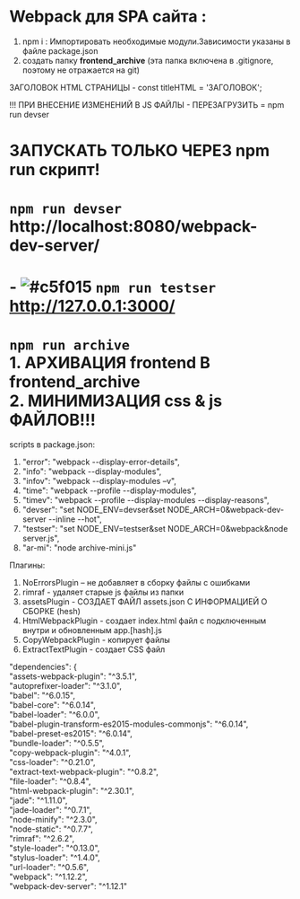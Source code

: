 # Webpack для SPA сайта :<br />
1. npm i : Импортировать необходимые модули.Зависимости указаны в файле package.json
2. создать папку **frontend_archive** (эта папка включена в .gitignore, поэтому не отражается на git)

ЗАГОЛОВОК HTML СТРАНИЦЫ - const titleHTML = 'ЗАГОЛОВОК';

!!! ПРИ ВНЕСЕНИЕ ИЗМЕНЕНИЙ В JS ФАЙЛЫ - ПЕРЕЗАГРУЗИТЬ = npm run devser

# ЗАПУСКАТЬ ТОЛЬКО ЧЕРЕЗ npm run скрипт!

# `npm run devser`       <br />http://localhost:8080/webpack-dev-server/
# - ![#c5f015](https://placehold.it/15/c5f015/000000?text=+) `npm run testser`      <br />http://127.0.0.1:3000/ 
# `npm run archive`      <br />1. АРХИВАЦИЯ frontend В frontend_archive<br />2. МИНИМИЗАЦИЯ css & js ФАЙЛОВ!!!

scripts в package.json:<br />
1. "error": "webpack --display-error-details",
2. "info": "webpack --display-modules",
3. "infov": "webpack --display-modules –v",
4. "time": "webpack --profile --display-modules",
5. "timev": "webpack --profile --display-modules --display-reasons",
6. "devser": "set NODE_ENV=devser&set NODE_ARCH=0&webpack-dev-server --inline --hot",
7. "testser": "set NODE_ENV=testser&set NODE_ARCH=0&webpack&node server.js",
8. "ar-mi": "node archive-mini.js"

Плагины:
1. NoErrorsPlugin – не добавляет в сборку файлы с ошибками
2. rimraf - удаляет старые js файлы из папки
3. assetsPlugin - СОЗДАЕТ ФАЙЛ assets.json С ИНФОРМАЦИЕЙ О СБОРКЕ (hesh)
4. HtmlWebpackPlugin - создает index.html файл с подключенным внутри и обновленным app.[hash].js
5. CopyWebpackPlugin - копирует файлы
6. ExtractTextPlugin - создает CSS файл

"dependencies": {<br />
    "assets-webpack-plugin": "^3.5.1",<br />
    "autoprefixer-loader": "^3.1.0",<br />
    "babel": "^6.0.15",<br />
    "babel-core": "^6.0.14",<br />
    "babel-loader": "^6.0.0",<br />
    "babel-plugin-transform-es2015-modules-commonjs": "^6.0.14",<br />
    "babel-preset-es2015": "^6.0.14",<br />
    "bundle-loader": "^0.5.5",<br />
    "copy-webpack-plugin": "^4.0.1",<br />
    "css-loader": "^0.21.0",<br />
    "extract-text-webpack-plugin": "^0.8.2",<br />
    "file-loader": "^0.8.4",<br />
    "html-webpack-plugin": "^2.30.1",<br />
    "jade": "^1.11.0",<br />
    "jade-loader": "^0.7.1",<br />
    "node-minify": "^2.3.0",<br />
    "node-static": "^0.7.7",<br />
    "rimraf": "^2.6.2",<br />
    "style-loader": "^0.13.0",<br />
    "stylus-loader": "^1.4.0",<br />
    "url-loader": "^0.5.6",<br />
    "webpack": "^1.12.2",<br />
    "webpack-dev-server": "^1.12.1"<br />